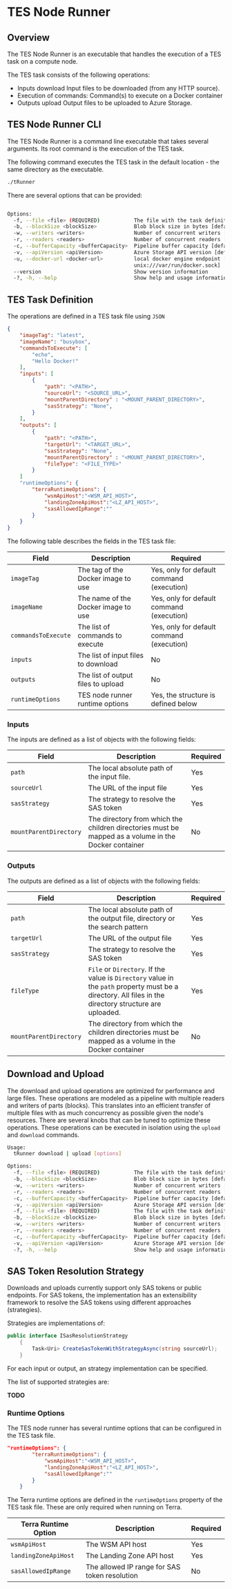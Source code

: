﻿# TES Node Runner

## Overview

The TES Node Runner is an executable that handles the execution of a TES task on a compute node.

The TES task consists of the following operations:

- Inputs download Input files to be downloaded (from any HTTP source).
- Execution of commands: Command(s) to execute on a Docker container 
- Outputs upload Output files to be uploaded to Azure Storage.

## TES Node Runner CLI

The TES Node Runner is a command line executable that takes several arguments. Its root command is the execution of the TES task.

The following command executes the TES task in the default location - the same directory as the executable. 

```bash
./tRunner
```

There are several options that can be provided:

```bash

Options:
  -f, --file <file> (REQUIRED)           The file with the task definition [default: TesTask.json]
  -b, --blockSize <blockSize>            Blob block size in bytes [default: 10485760]
  -w, --writers <writers>                Number of concurrent writers [default: 10]
  -r, --readers <readers>                Number of concurrent readers [default: 10]
  -c, --bufferCapacity <bufferCapacity>  Pipeline buffer capacity [default: 10]
  -v, --apiVersion <apiVersion>          Azure Storage API version [default: 2020-10-02]
  -u, --docker-url <docker-url>          local docker engine endpoint [default:
                                         unix:///var/run/docker.sock]
  --version                              Show version information
  -?, -h, --help                         Show help and usage information
```

## TES Task Definition

The operations are defined in a TES task file using ``JSON`` 

```json
{
    "imageTag": "latest",
    "imageName": "busybox",
    "commandsToExecute": [
        "echo",
        "Hello Docker!"
    ],
    "inputs": [
        {
            "path": "<PATH>",
            "sourceUrl": "<SOURCE_URL>",
            "mountParentDirectory" : "<MOUNT_PARENT_DIRECTORY>",
            "sasStrategy": "None",
        }
    ],
    "outputs": [
        {
            "path": "<PATH>",
            "targetUrl": "<TARGET_URL>",
            "sasStrategy": "None",
            "mountParentDirectory" : "<MOUNT_PARENT_DIRECTORY>",
            "fileType": "<FILE_TYPE>"
        }
    ]
    "runtimeOptions": {
        "terraRuntimeOptions": {
            "wsmApiHost":"<WSM_API_HOST>",
            "landingZoneApiHost":"<LZ_API_HOST>",
            "sasAllowedIpRange":""
        }
    }
}
```

The following table describes the fields in the TES task file:

| Field | Description | Required |
| --- | --- | --- |
| `imageTag` | The tag of the Docker image to use | Yes, only for default command (execution) |
| `imageName` | The name of the Docker image to use | Yes, only for default command (execution) |
| `commandsToExecute` | The list of commands to execute | Yes, only for default command (execution) |
| `inputs` | The list of input files to download | No |
| `outputs` | The list of output files to upload | No |
| `runtimeOptions` | TES node runner runtime options | Yes, the structure is defined below |

### Inputs

The inputs are defined as a list of objects with the following fields:

| Field | Description | Required |
| --- | --- | --- |
| `path` | The local absolute path of the input file.  | Yes |
| `sourceUrl` | The URL of the input file | Yes |
| `sasStrategy` | The strategy to resolve the SAS token | Yes |
| `mountParentDirectory` | The directory from which the children directories must be mapped as a volume in the Docker container | No |

### Outputs

The outputs are defined as a list of objects with the following fields:

| Field | Description | Required |
| --- | --- | --- |
| `path` | The local absolute path of the output file, directory or the search pattern | Yes |
| `targetUrl` | The URL of the output file | Yes |
| `sasStrategy` | The strategy to resolve the SAS token | Yes |
| `fileType` | `File` or `Directory`. If the value is `Directory` value in the `path` property must be a directory. All files in the directory structure are uploaded. | Yes |
| `mountParentDirectory` | The directory from which the children directories must be mapped as a volume in the Docker container | No |

## Download and Upload

The download and upload operations are optimized for performance and large files. These operations are modeled as a pipeline with multiple readers and writers of parts (blocks). This translates into an efficient transfer of multiple files with as much concurrency as possible given the node's resources. There are several knobs that can be tuned to optimize these operations. These operations can be executed in isolation using the `upload` and `download` commands. 

```bash
Usage:
  tRunner download | upload [options]

Options:
  -f, --file <file> (REQUIRED)           The file with the task definition [default: TesTask.json]
  -b, --blockSize <blockSize>            Blob block size in bytes [default: 10485760]
  -w, --writers <writers>                Number of concurrent writers [default: 10]
  -r, --readers <readers>                Number of concurrent readers [default: 10]
  -c, --bufferCapacity <bufferCapacity>  Pipeline buffer capacity [default: 10]
  -v, --apiVersion <apiVersion>          Azure Storage API version [default: 2020-10-02]
  -f, --file <file> (REQUIRED)           The file with the task definition [default: TesTask.json]
  -b, --blockSize <blockSize>            Blob block size in bytes [default: 10485760]
  -w, --writers <writers>                Number of concurrent writers [default: 10]
  -r, --readers <readers>                Number of concurrent readers [default: 10]
  -c, --bufferCapacity <bufferCapacity>  Pipeline buffer capacity [default: 10]
  -v, --apiVersion <apiVersion>          Azure Storage API version [default: 2020-10-02]
  -?, -h, --help                         Show help and usage information
```

## SAS Token Resolution Strategy 

Downloads and uploads currently support only SAS tokens or public endpoints. For SAS tokens, the implementation has an extensibility framework to resolve the SAS tokens using different approaches (strategies). 

Strategies are implementations of:

```c#
public interface ISasResolutionStrategy
    {
        Task<Uri> CreateSasTokenWithStrategyAsync(string sourceUrl);
    }
```

For each input or output, an strategy implementation can be specified. 

The list of supported strategies are:

**TODO**

### Runtime Options

The TES node runner has several runtime options that can be configured in the TES task file. 

```json
"runtimeOptions": {
        "terraRuntimeOptions": {
            "wsmApiHost":"<WSM_API_HOST>",
            "landingZoneApiHost":"<LZ_API_HOST>",
            "sasAllowedIpRange":""
        }
    }
```

The Terra runtime options are defined in the `runtimeOptions` property of the TES task file. 
These are only required when running on Terra.

| Terra Runtime Option | Description | Required |
| --- | --- | --- |
| `wsmApiHost` | The WSM API host | Yes |
| `landingZoneApiHost` | The Landing Zone API host | Yes |
| `sasAllowedIpRange` | The allowed IP range for SAS token resolution | No |

